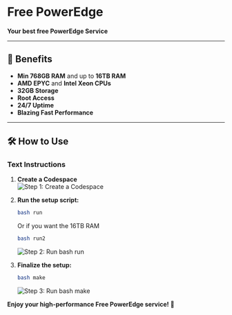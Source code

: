 # Free PowerEdge  
**Your best free PowerEdge Service**

---

## 🚀 Benefits  
- **Min 768GB RAM** and up to **16TB RAM**  
- **AMD EPYC** and **Intel Xeon CPUs**  
- **32GB Storage**  
- **Root Access**  
- **24/7 Uptime**  
- **Blazing Fast Performance**

---

## 🛠️ How to Use  

### **Text Instructions**  

1. **Create a Codespace**  
   ![Step 1: Create a Codespace](https://github.com/user-attachments/assets/119a3636-4dc4-4193-925d-4ae9701c2b85)

2. **Run the setup script:**  
   ```bash
   bash run
   ```
   Or if you want the 16TB RAM
   ```bash
   bash run2
   ```
   ![Step 2: Run bash run](https://github.com/user-attachments/assets/c5488afc-edf0-4478-b4aa-50664ace2878)  

4. **Finalize the setup:**  
   ```bash
   bash make
   ```  
   ![Step 3: Run bash make](https://github.com/user-attachments/assets/38127672-c874-45cc-a109-fbf0789d9685)


**Enjoy your high-performance Free PowerEdge service! 🚀**
